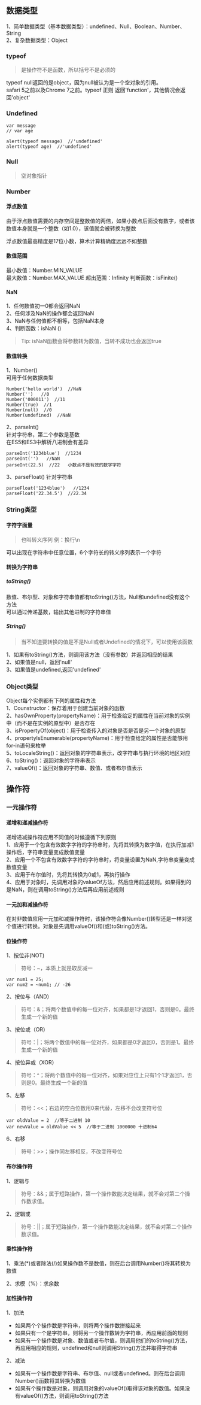 ## 数据类型
1、简单数据类型（基本数据类型）：undefined、Null、Boolean、Number、String  
2、复杂数据类型：Object  

### typeof 
>是操作符不是函数，所以括号不是必须的  

typeof null返回的是object，因为null被认为是一个空对象的引用。  
safari 5之前以及Chrome 7之前。typeof 正则 返回'function'，其他情况会返回'object'

### Undefined

```
var message
// var age

alert(typeof message)  //'undefined'
alert(typeof age)  //'undefined' 
```

### Null
> 空对象指针

### Number
#### 浮点数值
由于浮点数值需要的内存空间是整数值的两倍，如果小数点后面没有数字，或者该数值本身就是一个整数（如1.0），该值就会被转换为整数

浮点数值最高精度是17位小数，算术计算精确度远远不如整数

#### 数值范围
最小数值：Number.MIN_VALUE  
最大数值：Number.MAX_VALUE
超出范围：Infinity
判断函数：isFinite()

#### NaN
1、任何数值初一0都会返回NaN  
2、任何涉及NaN的操作都会返回NaN  
3、NaN与任何值都不相等，包括NaN本身  
4、判断函数：isNaN ()
> Tip: isNaN函数会将参数转为数值，当转不成功也会返回true

#### 数值转换
1、Number()  
可用于任何数据类型
```
Number('hello world')  //NaN
Number('')   //0
Number('000011')  //11
Number(true)  //1
Number(null)  //0
Number(undefined)  //NaN
```
2、parseInt()   
针对字符串，第二个参数是基数  
在ES5和ES3中解析八进制会有差异
```
parseInt('1234blue')  //1234
parseInt('')   //NaN
parseInt(22.5)  //22   小数点不是有效的数字字符
```

3、parseFloat()
针对字符串
```
parseFloat('1234blue')   //1234
parseFloat('22.34.5')  //22.34
```

### String类型
#### 字符字面量  
>也叫转义序列  例：换行\n  

可以出现在字符串中任意位置，6个字符长的转义序列表示一个字符

#### 转换为字符串
##### toString()
数值、布尔型、对象和字符串值都有toString()方法，Null和undefined没有这个方法  
可以通过传递基数，输出其他进制的字符串值

##### String()
>当不知道要转换的值是不是Null或者Undefined的情况下，可以使用该函数  

1、如果有toString()方法，则调用该方法（没有参数）并返回相应的结果  
2、如果值是null，返回'null'  
3、如果值是undefined,返回'undefined'

### Object类型
Object每个实例都有下列的属性和方法  
1、Counstructor：保存着用于创建当前对象的函数  
2、hasOwnProperty(propertyName)：用于检查给定的属性在当前对象的实例中（而不是在实例的原型中）是否存在  
3、isPropertyOf(object)：用于检查传入的对象是否是否是另一个对象的原型  
4、propertyIsEnumerable(propertyName)：用于检查给定的属性是否能够用for-in语句来枚举  
5、toLocaleString()：返回对象的字符串表示，改字符串与执行环境的地区对应  
6、toString()：返回对象的字符串表示  
7、valueOf()：返回对象的字符串、数值、或者布尔值表示

## 操作符
### 一元操作符
#### 递增和递减操作符
递增递减操作符应用不同值的时候遵循下列原则   
1、应用于一个包含有效数字字符的字符串时，先将其转换为数字值，在执行加减1操作后，字符串变量变成数值变量  
2、应用一个不包含有效数字字符的字符串时，将变量设置为NaN,字符串变量变成数值变量  
3、应用于布尔值时，先将其转换为0或1，再执行操作  
4、应用于对象时，先调用对象的valueOf方法，然后应用前述规则。如果得到的是NaN，则在调用toString()方法后再应用前述规则

#### 一元加和减操作符  
在对非数值应用一元加和减操作符时，该操作符会像Number()转型还是一样对这个值进行转换。对象是先调用valueOf()和(或)toString()方法。

#### 位操作符
1、按位非(NOT)
> 符号：~，本质上就是取反减一
```
var num1 = 25;
var num2 = ~num1; // -26
```

2、按位与（AND）
> 符号：&；将两个数值中的每一位对齐，如果都是1才返回1，否则是0。最终生成一个新的值  

3、按位或（OR）
> 符号：|；将两个数值中的每一位对齐，如果都是0才返回0，否则是1。最终生成一个新的值

4、按位异或（XOR）
> 符号：^；将两个数值中的每一位对齐，如果对应位上只有1个1才返回1，否则是0。最终生成一个新的值

5、左移
> 符号：<<；右边的空白位数用0来代替，左移不会改变符号位
```
var oldValue = 2  //等于二进制 10
var newValue = oldValue << 5  //等于二进制 1000000 十进制64
```

6、右移
> 符号：>>；操作同左移相反，不改变符号位 

#### 布尔操作符
1、逻辑与  
> 符号：&&；属于短路操作，第一个操作数能决定结果，就不会对第二个操作数求值。

2、逻辑或  
> 符号：||；属于短路操作，第一个操作数能决定结果，就不会对第二个操作数求值。

#### 乘性操作符
1、乘法(*)或者除法(/)如果操作数不是数值，则在后台调用Number()将其转换为数值  

2、求模（%）：求余数

#### 加性操作符
1、加法  
 + 如果两个个操作数是字符串，则将两个操作数拼接起来 
 + 如果只有一个是字符串，则将另一个操作数转为字符串，再应用前面的规则  
 + 如果有一个操作数是对象、数值或者布尔值，则调用他们的toString()方法，再应用相应的规则，undefined和null则调用String()方法并取得字符串
  
 2、减法 
+ 如果有一个操作数是字符串、布尔值、null或者undefined。则在后台调用Number()函数将其转换为数值
+ 如果有个操作数是对象，则调用对象的valueOf()取得该对象的数值。如果没有valueOf()方法，则调用toString()方法


